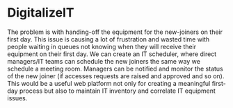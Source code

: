 # DigitalizeIT
The problem is with handing-off the equipment for the new-joiners on their first day. This issue is causing a lot of frustration and wasted time with people waiting in queues not knowing when they will receive their equipment on their first day. We can create an IT scheduler, where direct managers/IT teams can schedule the new joiners the same way we schedule a meeting room. Managers can be notified and monitor the status of the new joiner (if accesses requests are raised and approved and so on). This would be a useful web platform not only for creating a meaningful first-day process but also to maintain IT inventory and correlate IT equipment issues.
